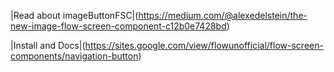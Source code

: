 

|Read about imageButtonFSC|(https://medium.com/@alexedelstein/the-new-image-flow-screen-component-c12b0e7428bd)

|Install and Docs|(https://sites.google.com/view/flowunofficial/flow-screen-components/navigation-button)


